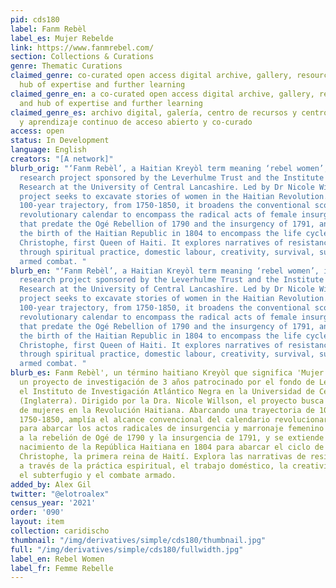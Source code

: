 ```yaml
---
pid: cds180
label: Fanm Rebèl
label_es: Mujer Rebelde
link: https://www.fanmrebel.com/
section: Collections & Curations
genre: Thematic Curations
claimed_genre: co-curated open access digital archive, gallery, resource centre and
  hub of expertise and further learning
claimed_genre_en: a co-curated open access digital archive, gallery, resource centre
  and hub of expertise and further learning
claimed_genre_es: archivo digital, galería, centro de recursos y centro de especialización
  y aprendizaje continuo de acceso abierto y co-curado
access: open
status: In Development
language: English
creators: "[A network]"
blurb_orig: "‘Fanm Rebèl’, a Haitian Kreyòl term meaning ‘rebel women’, is a 3-year
  research project sponsored by the Leverhulme Trust and the Institute for Black Atlantic
  Research at the University of Central Lancashire. Led by Dr Nicole Willson, the
  project seeks to excavate stories of women in the Haitian Revolution. Spanning a
  100-year trajectory, from 1750-1850, it broadens the conventional scope of the Haitian
  revolutionary calendar to encompass the radical acts of female insurgency and marronage
  that predate the Ogé Rebellion of 1790 and the insurgency of 1791, and extends beyond
  the birth of the Haitian Republic in 1804 to encompass the life cycle of Marie-Louise
  Christophe, first Queen of Haiti. It explores narratives of resistance articulated
  through spiritual practice, domestic labour, creativity, survival, subterfuge and
  armed combat. "
blurb_en: "‘Fanm Rebèl’, a Haitian Kreyòl term meaning ‘rebel women’, is a 3-year
  research project sponsored by the Leverhulme Trust and the Institute for Black Atlantic
  Research at the University of Central Lancashire. Led by Dr Nicole Willson, the
  project seeks to excavate stories of women in the Haitian Revolution. Spanning a
  100-year trajectory, from 1750-1850, it broadens the conventional scope of the Haitian
  revolutionary calendar to encompass the radical acts of female insurgency and marronage
  that predate the Ogé Rebellion of 1790 and the insurgency of 1791, and extends beyond
  the birth of the Haitian Republic in 1804 to encompass the life cycle of Marie-Louise
  Christophe, first Queen of Haiti. It explores narratives of resistance articulated
  through spiritual practice, domestic labour, creativity, survival, subterfuge and
  armed combat. "
blurb_es: Fanm Rebèl', un término haitiano Kreyòl que significa 'Mujer rebelde', es
  un proyecto de investigación de 3 años patrocinado por el fondo de Leverhulme y
  el Instituto de Investigación Atlántico Negra en la Universidad de Central Lancashire
  (Inglaterra). Dirigido por la Dra. Nicole Willson, el proyecto busca excavar historias
  de mujeres en la Revolución Haitiana. Abarcando una trayectoria de 100 años, desde
  1750-1850, amplía el alcance convencional del calendario revolucionario haitiano
  para abarcar los actos radicales de insurgencia y marronaje femenino que anteceden
  a la rebelión de Ogé de 1790 y la insurgencia de 1791, y se extiende más allá del
  nacimiento de la República Haitiana en 1804 para abarcar el ciclo de vida de Marie-Louise
  Christophe, la primera reina de Haití. Explora las narrativas de resistencia articuladas
  a través de la práctica espiritual, el trabajo doméstico, la creatividad, la supervivencia,
  el subterfugio y el combate armado.
added_by: Alex Gil
twitter: "@elotroalex"
census_year: '2021'
order: '090'
layout: item
collection: caridischo
thumbnail: "/img/derivatives/simple/cds180/thumbnail.jpg"
full: "/img/derivatives/simple/cds180/fullwidth.jpg"
label_en: Rebel Women
label_fr: Femme Rebelle
---
```

